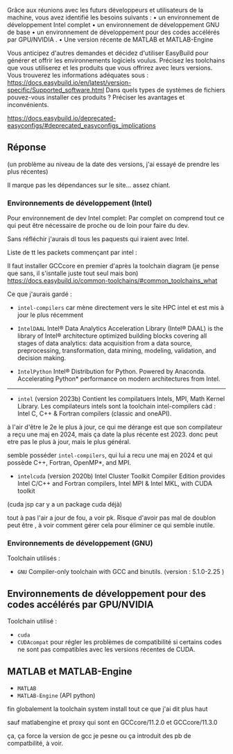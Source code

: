 Grâce aux réunions avec les futurs développeurs et utilisateurs de la machine, vous avez identifié
les besoins suivants :
• un environnement de développement Intel complet
• un environnement de développement GNU de base
• un environnement de développement pour des codes accélérés par GPU/NVIDIA .
• Une version récente de MATLAB et MATLAB-Engine

Vous anticipez d'autres demandes et décidez d'utiliser EasyBuild pour générer et offrir 
les environnements logiciels voulus. Précisez les toolchains que vous utiliserez et les produits que
vous offrirez avec leurs versions. Vous trouverez les informations adéquates sous :
https://docs.easybuild.io/en/latest/version-specific/Supported_software.html
Dans quels types de systèmes de fichiers pouvez-vous installer ces produits ? Préciser les
avantages et inconvénients.

https://docs.easybuild.io/deprecated-easyconfigs/#deprecated_easyconfigs_implications

## Réponse

(un problème au niveau de la date des versions, j'ai essayé de prendre les plus récentes)

Il marque pas les dépendances sur le site... assez chiant.

### Environnements de développement (Intel)

Pour environnement de dev Intel complet: Par complet on comprend tout ce qui peut être nécessaire de proche ou de loin pour faire du dev.

Sans réfléchir j'aurais dl tous les paquests qui iraient avec Intel.

Liste de tt les packets commençant par intel : 

Il faut installer GCCcore en premier d'après la toolchain diagram (je pense que sans, il s'isntalle juste tout seul mais bon) https://docs.easybuild.io/common-toolchains/#common_toolchains_what

Ce que j'aurais gardé : 

- `intel-compilers` car mène directement vers le site HPC intel et est mis à jour le plus récemment 

- `IntelDAAL` Intel® Data Analytics Acceleration Library (Intel® DAAL) is the library of Intel® architecture optimized building blocks covering all stages of data analytics: data acquisition from a data source, preprocessing, transformation, data mining, modeling, validation, and decision making.

- `IntelPython` Intel® Distribution for Python. Powered by Anaconda. Accelerating Python* performance on modern architectures from Intel.

---------------------------------------------------

- `intel` (version 2023b) Contient les compilatuers Intels, MPI, Math Kernel Library. Les compilateurs intels sont la toolchain intel-compilers càd : Intel C, C++ & Fortran compilers (classic and oneAPI).

 à l'air d'être le 2e le plus à jour, ce qui me dérange est que son compilateur a reçu une maj en 2024, mais ça date la plus récente est 2023.
 donc peut etre pas le plus à jour, mais le plus général.

semble posséder `intel-compilers`, qui lui a recu une maj en 2024 et qui possède C++, Fortran, OpenMP*, and MPI.

- `intelcuda` (version 2020b) Intel Cluster Toolkit Compiler Edition provides Intel C/C++ and Fortran compilers, Intel MPI & Intel MKL, with CUDA toolkit

(cuda jsp car y a un package cuda déjà)

tout à pas l'air a jour de fou, a voir pk. Risque d'avoir pas mal de doublon peut être , à voir comment gérer cela pour éliminer ce qui semble inutile.

### Environnements de développement (GNU)

Toolchain utilisés : 

- `GNU` Compiler-only toolchain with GCC and binutils. (version : 5.1.0-2.25	) 

## Environnements de développement pour des codes accélérés par GPU/NVIDIA

Toolchain utilisé :

- `cuda`
- `CUDAcompat` pour régler les problèmes de compatibilité si certains codes ne sont pas compatibles avec les versions récentes de CUDA.

## MATLAB et MATLAB-Engine

- `MATLAB`
- `MATLAB-Engine` (API python)


fin globalement la toolchain system install tout ce que j'ai dit plus haut

sauf matlabengine et proxy qui sont en GCCcore/11.2.0 et GCCcore/11.3.0

ça, ça force la version de gcc je pesne ou ça introduit des pb de compatbilité, à voir.